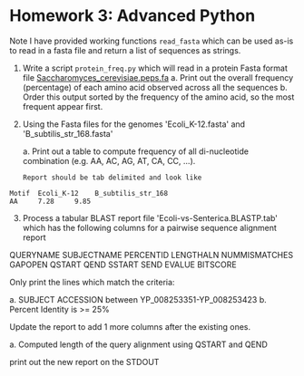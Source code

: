 Homework 3: Advanced Python
===========================

Note I have provided working functions `read_fasta` which can be used
as-is to read in a fasta file and return a list of sequences as
strings.

1. Write a script `protein_freq.py` which will read in a protein Fasta format file [Saccharomyces_cerevisiae.peps.fa](https://biodataprog.github.io/programming-intro/data/Saccharomyces_cerevisiae.peps.fa.gz)
    a. Print out the overall frequency (percentage) of each amino acid
       observed across all the sequences
    b. Order this output sorted by the frequency of the amino acid, so
       the most frequent appear first.    
    
2. Using the Fasta files for the genomes 'Ecoli_K-12.fasta' and
   'B_subtilis_str_168.fasta'

    a. Print out a table to compute frequency of all di-nucleotide
       combination (e.g. AA, AC, AG, AT, CA, CC, ...).

       Report should be tab delimited and look like
```
Motif  Ecoli_K-12    B_subtilis_str_168
AA     7.28	    9.85
```
3. Process a tabular BLAST report file 'Ecoli-vs-Senterica.BLASTP.tab'
   which has the following columns for a pairwise sequence alignment report

QUERYNAME SUBJECTNAME PERCENTID LENGTHALN NUMMISMATCHES GAPOPEN QSTART QEND SSTART SEND EVALUE BITSCORE

   Only print the lines which match the criteria:

a. SUBJECT ACCESSION between YP_008253351-YP_008253423
b. Percent Identity is >= 25%

Update the report to add 1 more columns after the existing ones.

a. Computed length of the query alignment using QSTART and QEND
  
  print out the new report on the STDOUT

